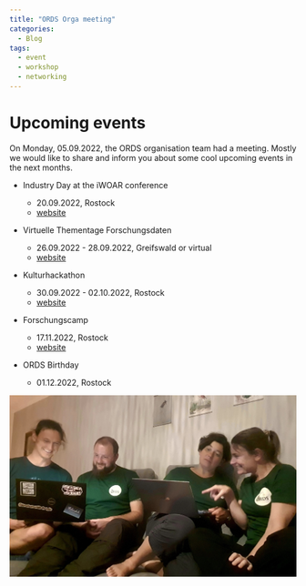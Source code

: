 ```yaml
---
title: "ORDS Orga meeting"
categories:
  - Blog
tags:
  - event
  - workshop
  - networking
---
```


# Upcoming events

On Monday, 05.09.2022, the ORDS organisation team had a meeting. Mostly we would like to share and inform you about some cool upcoming events in the next months.

* Industry Day at the iWOAR conference
  * 20.09.2022, Rostock
  * [website](https://www.informatik.uni-rostock.de/veranstaltungen/detailansicht-des-events/n/industry-day-2022/)

* Virtuelle Thementage Forschungsdaten
  * 26.09.2022 - 28.09.2022, Greifswald or virtual
  * [website](https://rz.uni-greifswald.de/dienste/studium-lehre/thementag-forschungsdaten-2022/)

* Kulturhackathon
  * 30.09.2022 - 02.10.2022, Rostock
  * [website](https://www.ub.uni-rostock.de/en/universitaetsbibliothek/aktuelles/veranstaltungen/detailansicht/kultur-hackathon-2022/)

* Forschungscamp
  * 17.11.2022, Rostock
  * [website](https://www.uni-rostock.de/forschung/forschungscamp/ueberblick/)

* ORDS Birthday
  * 01.12.2022, Rostock

![2022_09_05_ordsmeeting.jpg](/assets/images/2022_09_05_ordsmeeting.jpg)
